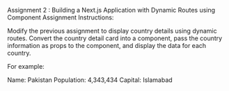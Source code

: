 Assignment 2 : Building a Next.js Application with Dynamic Routes using Component
Assignment Instructions:

Modify the previous assignment to display country details using dynamic routes. Convert the country detail card into a component, pass the country information as props to the component, and display the data for each country.

For example:

Name: Pakistan
Population: 4,343,434
Capital: Islamabad